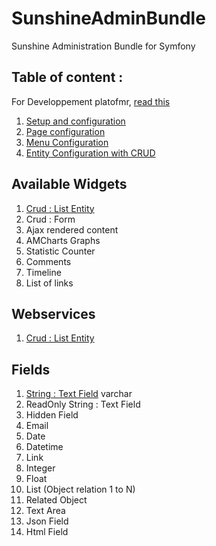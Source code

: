 # SunshineAdminBundle
Sunshine Administration Bundle for Symfony

## Table of content :

For Developpement platofmr, [read this](Documentation/dev.md)

1. [Setup and configuration](Documentation/installation.md)
2. [Page configuration](Documentation/backoffice-page.md)
3. [Menu Configuration](Documentation/backoffice-menu.md)
4. [Entity Configuration with CRUD](Documentation/entity-configuration.md)

## Available Widgets
1. [Crud : List Entity](Documentation/widgets/crud-list.md)
2. Crud : Form
3. Ajax rendered content
4. AMCharts Graphs
5. Statistic Counter
6. Comments
7. Timeline
8. List of links

## Webservices
1. [Crud : List Entity](Documentation/webservices/listEntity.md)

## Fields
1. [String : Text Field](Documentation/data-types/string.md)
varchar
2. ReadOnly String : Text Field
3. Hidden Field
4. Email
5. Date
6. Datetime
7. Link
8. Integer
9. Float
10. List (Object relation 1 to N)
11. Related Object
12. Text Area
13. Json Field
14. Html Field



